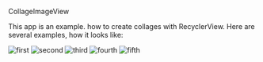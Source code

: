 CollageImageView

This app is an example. how to create collages with RecyclerView. Here are several examples, how it looks like:

![first](./assets/device-2019-06-30-142742.png)
![second](./assets/device-2019-06-30-142809.png)
![third](./assets/device-2019-06-30-142833.png)
![fourth](./assets/device-2019-06-30-142852.png)
![fifth](./assets/device-2019-06-30-142928.png)
